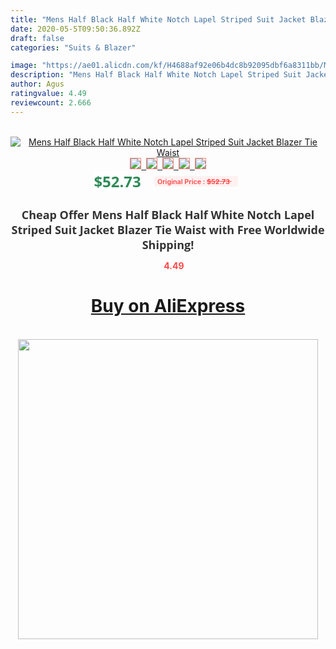 ```yaml
---
title: "Mens Half Black Half White Notch Lapel Striped Suit Jacket Blazer Tie Waist"
date: 2020-05-5T09:50:36.892Z
draft: false
categories: "Suits & Blazer"

image: "https://ae01.alicdn.com/kf/H4688af92e06b4dc8b92095dbf6a8311bb/Mens-Half-Black-Half-White-Notch-Lapel-Striped-Suit-Jacket-Blazer-Tie-Waist.jpg"
description: "Mens Half Black Half White Notch Lapel Striped Suit Jacket Blazer Tie Waist"
author: Agus
ratingvalue: 4.49
reviewcount: 2.666
---
```

<br>
<div style="text-align: center;">
<a href="https://s.click.aliexpress.com/e/_AUzizP" target="_blank" rel="nofollow noopener noreferrer"><img alt="Mens Half Black Half White Notch Lapel Striped Suit Jacket Blazer Tie Waist" class="magnifier-image" src="https://ae01.alicdn.com/kf/H4688af92e06b4dc8b92095dbf6a8311bb/Mens-Half-Black-Half-White-Notch-Lapel-Striped-Suit-Jacket-Blazer-Tie-Waist.jpg_640x640.jpg">
<br>
<img style="border:1px solid salmon" src="https://ae01.alicdn.com/kf/H4688af92e06b4dc8b92095dbf6a8311bb/Mens-Half-Black-Half-White-Notch-Lapel-Striped-Suit-Jacket-Blazer-Tie-Waist.jpg_120x120.jpg">&nbsp;&nbsp;<img style="border:1px solid salmon" src="https://ae01.alicdn.com/kf/H50d50757c4eb44a59faa3c14da777009c/Mens-Half-Black-Half-White-Notch-Lapel-Striped-Suit-Jacket-Blazer-Tie-Waist.jpg_120x120.jpg">&nbsp;&nbsp;<img style="border:1px solid salmon" src="https://ae01.alicdn.com/kf/H5cc8881b36ab4482a918b5c8dd6ddcecs/Mens-Half-Black-Half-White-Notch-Lapel-Striped-Suit-Jacket-Blazer-Tie-Waist.jpg_120x120.jpg">&nbsp;&nbsp;<img style="border:1px solid salmon" src="https://ae01.alicdn.com/kf/H3a191510c58445aa8269b5a09b2f1df0a/Mens-Half-Black-Half-White-Notch-Lapel-Striped-Suit-Jacket-Blazer-Tie-Waist.jpg_120x120.jpg">&nbsp;&nbsp;<img style="border:1px solid salmon" src="https://ae01.alicdn.com/kf/H52b6a8ba1e2e4695bf575ac110773de8g/Mens-Half-Black-Half-White-Notch-Lapel-Striped-Suit-Jacket-Blazer-Tie-Waist.jpg_120x120.jpg"></a></div><br0>
<div style="text-align: center;"><span style="background-color: white; border: 0px; box-sizing: border-box; color: seagreen; display: inline-block; font-family: &quot;open sans&quot; , &quot;arial&quot; , &quot;helvetica&quot; , sans-serif , &quot;heiti&quot;; font-size: 24px; font-stretch: inherit; font-weight: 700; line-height: inherit; margin: 0px 10px 0px 0px; padding: 0px; vertical-align: middle;">$52.73 </span>
<span style="background: rgb(255 , 241 , 241); border-radius: 3px; border: 0px; box-sizing: border-box; color: #ff4747; display: inline-block; font-family: inherit; font-size: 12px; font-stretch: inherit; font-style: inherit; font-variant: inherit; font-weight: 600; line-height: inherit; margin: 0px; padding: 2px 5px; transform: scale(0.9); vertical-align: middle;">Original Price : <b style="text-decoration: line-through;">$52.73 </b> &nbsp;&nbsp;</span></div>
<h1 style="color: #333333; display: inline-block; font-family: &quot;open sans&quot; , &quot;arial&quot; , &quot;helvetica&quot; , sans-serif , &quot;heiti&quot;; font-size: 18px; font-stretch: inherit; font-weight: 700; text-align: center;">Cheap Offer Mens Half Black Half White Notch Lapel Striped Suit Jacket Blazer Tie Waist with Free Worldwide Shipping!</h1>
<div style="color: #ff4747; text-align: center;">
<img src="https://4.bp.blogspot.com/-M0ZcTcb-5uY/XleCXlxnR4I/AAAAAAAAAEc/OrjgMkXV1oMQFaCRZj5HQwOCBcu3w1FegCPcBGAYYCw/s1600/star.png" style="height: 15px;">&nbsp;<b>4.49</b></div>
<div class="button_cont" align="center"><a class="buynow_a" href="https://s.click.aliexpress.com/e/_AUzizP" target="_blank" rel="nofollow noopener noreferrer"><H1>Buy on AliExpress</H1></a></div><br>
<div class="separator" style="clear: both; text-align: center;">
<img src="https://lh3.googleusercontent.com/-pTy5HemUv9M/XlePHvY0dAI/AAAAAAAAAE4/0nX5iRUoIWY8eMW9Dpxeirr157OZliDIgCLcBGAsYHQ/s1600/badge.gif" width="480">
</div>
